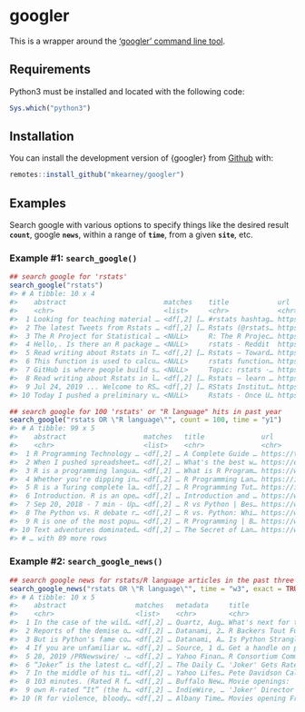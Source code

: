 
<!-- README.md is generated from README.Rmd. Please edit that file -->

# googler

<!-- badges: start -->

<!-- badges: end -->

This is a wrapper around the [‘googler’ command line
tool](https://github.com/jarun/googler).

## Requirements

Python3 must be installed and located with the following code:

``` r
Sys.which("python3")
```

## Installation

You can install the development version of {googler} from
[Github](https://github.com/mkearney/googler) with:

``` r
remotes::install_github("mkearney/googler")
```

<!-- You can install the released version of googler from [CRAN](https://CRAN.R-project.org) with: -->

<!-- ``` r -->

<!-- install.packages("googler") -->

<!-- ``` -->

## Examples

Search google with various options to specify things like the desired
result **`count`**, google **`news`**, within a range of **`time`**,
from a given **`site`**, etc.

### Example \#1: `search_google()`

``` r
## search google for 'rstats'
search_google("rstats")
#> # A tibble: 10 x 4
#>    abstract                        matches    title            url                        
#>    <chr>                           <list>     <chr>            <chr>                      
#>  1 Looking for teaching material … <df[,2] [… #rstats hashtag… https://twitter.com/hashta…
#>  2 The latest Tweets from Rstats … <df[,2] [… Rstats (@rstats… https://twitter.com/rstats…
#>  3 The R Project for Statistical … <NULL>     R: The R Projec… https://www.r-project.org/ 
#>  4 Hello,. Is there an R package … <NULL>     rstats - Reddit  https://www.reddit.com/r/r…
#>  5 Read writing about Rstats in T… <df[,2] [… Rstats – Toward… https://towardsdatascience…
#>  6 This function is used to calcu… <NULL>     rstats function… https://www.rdocumentation…
#>  7 GitHub is where people build s… <NULL>     Topic: rstats ·… https://github.com/topics/…
#>  8 Read writing about Rstats in l… <df[,2] [… Rstats – learn … https://blog.exploratory.i…
#>  9 Jul 24, 2019 ... Welcome to RS… <df[,2] [… RStats Institut… https://www.missouristate.…
#> 10 Today I pushed a preliminary v… <NULL>     Rstats - Once U… https://www.onceupondata.c…

## search google for 100 'rstats' or "R language" hits in past year
search_google("rstats OR \"R language\"", count = 100, time = "y1")
#> # A tibble: 99 x 5
#>    abstract                   matches   title              url                    metadata
#>    <chr>                      <list>    <chr>              <chr>                  <chr>   
#>  1 R Programming Technology … <df[,2] … A Complete Guide … https://towardsdatasc… <NA>    
#>  2 When I pushed spreadsheet… <df[,2] … What's the best w… https://qz.com/146452… <NA>    
#>  3 R is a programming langua… <df[,2] … What is R Program… https://www.guru99.co… <NA>    
#>  4 Whether you're dipping in… <df[,2] … R Programming Lan… https://insights.dice… <NA>    
#>  5 R is a Turing complete la… <df[,2] … R Programming Tut… https://intellipaat.c… <NA>    
#>  6 Introduction. R is an ope… <df[,2] … Introduction and … https://www.xtivia.co… <NA>    
#>  7 Sep 20, 2018 - 7 min - Up… <df[,2] … R vs Python | Bes… https://www.youtube.c… <NA>    
#>  8 The Python vs. R debate r… <df[,2] … R vs. Python: Whi… https://www.techrepub… <NA>    
#>  9 R is one of the most popu… <df[,2] … R Programming | B… https://www.edureka.c… <NA>    
#> 10 Text adventures dominated… <df[,2] … The Secret of Lan… https://www.r-blogger… <NA>    
#> # … with 89 more rows
```

### Example \#2: `search_google_news()`

``` r
## search google news for rstats/R language articles in the past three weeks
search_google_news("rstats OR \"R language\"", time = "w3", exact = TRUE)
#> # A tibble: 10 x 5
#>    abstract                 matches   metadata     title              url                 
#>    <chr>                    <list>    <chr>        <chr>              <chr>               
#>  1 In the case of the wild… <df[,2] … Quartz, Aug… What's next for t… https://qz.com/1661…
#>  2 Reports of the demise o… <df[,2] … Datanami, 2… R Backers Tout Fu… https://www.datanam…
#>  3 But is Python's fame co… <df[,2] … Datanami, A… Is Python Strangl… https://www.datanam…
#>  4 If you are unfamiliar w… <df[,2] … Source, 1 d… Get a handle on p… https://source.colo…
#>  5 28, 2019 /PRNewswire/ -… <df[,2] … Yahoo Finan… R Consortium Comm… https://finance.yah…
#>  6 “Joker” is the latest c… <df[,2] … The Daily C… 'Joker' Gets Rate… https://www.dailyca…
#>  7 In the middle of his ti… <df[,2] … Yahoo Lifes… Pete Davidson Cal… https://www.yahoo.c…
#>  8 103 minutes. (Rated R f… <df[,2] … Buffalo New… Movie openings: '… https://buffalonews…
#>  9 own R-rated “It” (the h… <df[,2] … IndieWire, … 'Joker' Director … https://www.indiewi…
#> 10 (R for violence, bloody… <df[,2] … Albany Time… Movies opening Fr… https://www.timesun…
```
